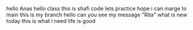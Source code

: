 hello Anas
hello class
this is shafi code
lets practice 
hope i can marge to main
this is my branch
hello can you see my message "Rita"
what is new today
this is what i need
life is good
